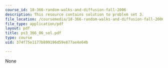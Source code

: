 ```yaml
---
course_id: 18-366-random-walks-and-diffusion-fall-2006
description: This resource contains solution to problem set 3.
file_location: /coursemedia/18-366-random-walks-and-diffusion-fall-2006/374f75e1177b899196d59e877ae4e64b_ps3_366_06_sol.pdf
file_type: application/pdf
layout: pdf
title: ps3_366_06_sol.pdf
type: course
uid: 374f75e1177b899196d59e877ae4e64b

---
```

None